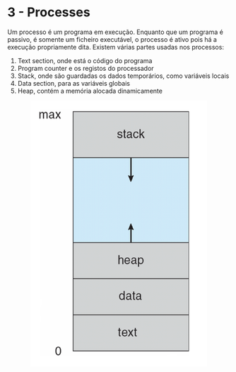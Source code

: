 # 3 - Processes

Um processo é um programa em execução. Enquanto que um programa é passivo, é somente um ficheiro executável, o processo é ativo pois há a execução propriamente dita. Existem várias partes usadas nos processos:

1. Text section, onde está o código do programa
2. Program counter e os registos do processador
3. Stack, onde são guardadas os dados temporários, como variáveis locais
4. Data section, para as variáveis globais
5. Heap, contém a memória alocada dinamicamente

<p align="center">
<img src = "..\\Images\\Memory.png" alt = "memory sheme" title = "memory scheme" width = "400" height = "600">
</p>